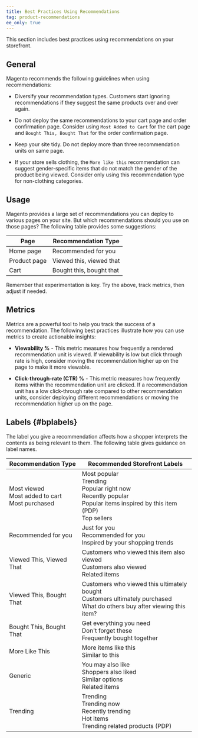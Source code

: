 ```yaml
---
title: Best Practices Using Recommendations
tag: product-recommendations
ee_only: true
---
```


This section includes best practices using recommendations on your storefront.

## General

Magento recommends the following guidelines when using recommendations:

-  Diversify your recommendation types. Customers start ignoring recommendations if they suggest the same products over and over again.

-  Do not deploy the same recommendations to your cart page and order confirmation page. Consider using `Most Added to Cart` for the cart page and `Bought This, Bought That` for the order confirmation page.

-  Keep your site tidy. Do not deploy more than three recommendation units on same page.

-  If your store sells clothing, the `More like this` recommendation can suggest gender-specific items that do not match the gender of the product being viewed. Consider only using this recommendation type for non-clothing categories.

## Usage

Magento provides a large set of recommendations you can deploy to various pages on your site. But which recommendations should you use on those pages? The following table provides some suggestions:

|Page|Recommendation Type|
|---|---|
|Home page|Recommended for you|
|Product page|Viewed this, viewed that|
|Cart|Bought this, bought that|

Remember that experimentation is key. Try the above, track metrics, then adjust if needed.

## Metrics

Metrics are a powerful tool to help you track the success of a recommendation. The following best practices illustrate how you can use metrics to create actionable insights:

-  **Viewability %** - This metric measures how frequently a rendered recommendation unit is viewed. If viewability is low but click through rate is high, consider moving the recommendation higher up on the page to make it more viewable.

-  **Click-through-rate (CTR) %** - This metric measures how frequently items within the recommendation unit are clicked. If a recommendation unit has a low click-through rate compared to other recommendation units, consider deploying different recommendations or moving the recommendation higher up on the page.

## Labels {#bplabels}

The label you give a recommendation affects how a shopper interprets the contents as being relevant to them. The following table gives guidance on label names.

|Recommendation Type|Recommended Storefront Labels|
|---|---|
|Most viewed<br> Most added to cart<br>Most purchased|Most popular<br>Trending<br>Popular right now<br>Recently popular<br>Popular items inspired by this item (PDP)<br>Top sellers|
|Recommended for you|Just for you<br>Recommended for you<br>Inspired by your shopping trends|
|Viewed This, Viewed That|Customers who viewed this item also viewed<br>Customers also viewed<br>Related items|
|Viewed This, Bought That|Customers who viewed this ultimately bought<br>Customers ultimately purchased<br>What do others buy after viewing this item?|
|Bought This, Bought That|Get everything you need<br>Don't forget these<br>Frequently bought together|
|More Like This|More items like this<br>Similar to this|
|Generic|You may also like<br>Shoppers also liked<br>Similar options<br>Related items|
|Trending|Trending<br>Trending now<br>Recently trending<br>Hot items<br>Trending related products (PDP)|

